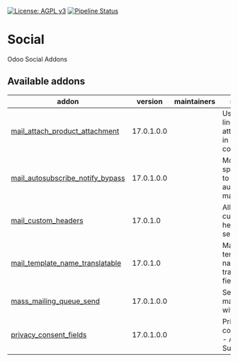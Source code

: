 [![License: AGPL v3](https://img.shields.io/badge/License-AGPL%20v3-blue.svg)](https://www.gnu.org/licenses/agpl-3.0)
[![Pipeline Status](https://gitlab.com/tawasta/odoo/social/badges/17.0-dev/pipeline.svg)](https://gitlab.com/tawasta/odoo/social/-/pipelines/)

Social
======
Odoo Social Addons

[//]: # (addons)

Available addons
----------------
addon | version | maintainers | summary
--- | --- | --- | ---
[mail_attach_product_attachment](mail_attach_product_attachment/) | 17.0.1.0.0 |  | Use SO/PO line product attachments in mail compose
[mail_autosubscribe_notify_bypass](mail_autosubscribe_notify_bypass/) | 17.0.1.0.0 |  | Model-specific way to not send autosubscribe mails
[mail_custom_headers](mail_custom_headers/) | 17.0.1.0 |  | Allow using custom headers when sending email
[mail_template_name_translatable](mail_template_name_translatable/) | 17.0.1.0 |  | Make mail template name a translatable field
[mass_mailing_queue_send](mass_mailing_queue_send/) | 17.0.1.0.0 |  | Send mass mailing emails with queue
[privacy_consent_fields](privacy_consent_fields/) | 17.0.1.0.0 |  | Privacy consent fields - Activity and Subject

[//]: # (end addons)
